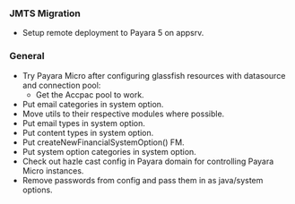 ### JMTS Migration
- Setup remote deployment to Payara 5 on appsrv.
### General
- Try Payara Micro after configuring glassfish resources with datasource and connection pool:
  * Get the Accpac pool to work.
- Put email categories in system option.
- Move utils to their respective modules where possible.
- Put email types in system option.
- Put content types in system option.
- Put createNewFinancialSystemOption() FM.
- Put system option categories in system option. 
- Check out hazle cast config in Payara domain for controlling Payara Micro instances.
- Remove passwords from config and pass them in as java/system options.